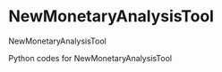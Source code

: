 # NewMonetaryAnalysisTool
NewMonetaryAnalysisTool

<p> Python codes for NewMonetaryAnalysisTool </p>

<a href="https://www.researchgate.net/publication/342637770_NEW_MONETARY_ANALYSIS_TOOL_THE_DAILY_LIQUIDITY_DATASET" />

